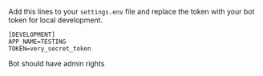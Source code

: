 
Add this lines to your `settings.env` file and replace the token with your bot token for local development.

```
[DEVELOPMENT]
APP_NAME=TESTING
TOKEN=very_secret_token
```

Bot should have admin rights